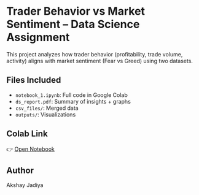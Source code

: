# Trader Behavior vs Market Sentiment – Data Science Assignment

This project analyzes how trader behavior (profitability, trade volume, activity) aligns with market sentiment (Fear vs Greed) using two datasets.

## Files Included

- `notebook_1.ipynb`: Full code in Google Colab
- `ds_report.pdf`: Summary of insights + graphs
- `csv_files/`: Merged data
- `outputs/`: Visualizations

## Colab Link
👉 [Open Notebook](https://colab.research.google.com/drive/1b8LR7S3KbOMEVAdRdwsKeJ71zsMtzxUD?usp=sharing)

## Author
Akshay Jadiya
